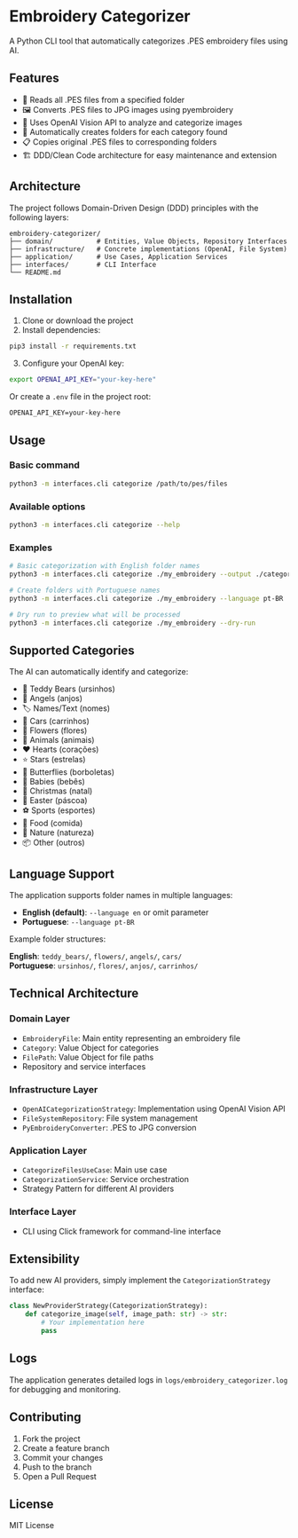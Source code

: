 # Embroidery Categorizer

A Python CLI tool that automatically categorizes .PES embroidery files using AI.

## Features

- 📁 Reads all .PES files from a specified folder
- 🖼️ Converts .PES files to JPG images using pyembroidery
- 🤖 Uses OpenAI Vision API to analyze and categorize images
- 📂 Automatically creates folders for each category found
- 📋 Copies original .PES files to corresponding folders
- 🏗️ DDD/Clean Code architecture for easy maintenance and extension

## Architecture

The project follows Domain-Driven Design (DDD) principles with the following layers:

```
embroidery-categorizer/
├── domain/           # Entities, Value Objects, Repository Interfaces
├── infrastructure/   # Concrete implementations (OpenAI, File System)
├── application/      # Use Cases, Application Services
├── interfaces/       # CLI Interface
└── README.md
```

## Installation

1. Clone or download the project
2. Install dependencies:
```bash
pip3 install -r requirements.txt
```

3. Configure your OpenAI key:
```bash
export OPENAI_API_KEY="your-key-here"
```

Or create a `.env` file in the project root:
```
OPENAI_API_KEY=your-key-here
```

## Usage

### Basic command
```bash
python3 -m interfaces.cli categorize /path/to/pes/files
```

### Available options
```bash
python3 -m interfaces.cli categorize --help
```

### Examples
```bash
# Basic categorization with English folder names
python3 -m interfaces.cli categorize ./my_embroidery --output ./categorized_embroidery

# Create folders with Portuguese names
python3 -m interfaces.cli categorize ./my_embroidery --language pt-BR

# Dry run to preview what will be processed
python3 -m interfaces.cli categorize ./my_embroidery --dry-run
```

## Supported Categories

The AI can automatically identify and categorize:
- 🧸 Teddy Bears (ursinhos)
- 👼 Angels (anjos)
- 🏷️ Names/Text (nomes)
- 🚗 Cars (carrinhos)
- 🌸 Flowers (flores)
- 🦋 Animals (animais)
- ❤️ Hearts (corações)
- ⭐ Stars (estrelas)
- 🦋 Butterflies (borboletas)
- 👶 Babies (bebês)
- 🎄 Christmas (natal)
- 🐰 Easter (páscoa)
- ⚽ Sports (esportes)
- 🍎 Food (comida)
- 🌳 Nature (natureza)
- 📦 Other (outros)

## Language Support

The application supports folder names in multiple languages:

- **English (default)**: `--language en` or omit parameter
- **Portuguese**: `--language pt-BR`

Example folder structures:

**English**: `teddy_bears/`, `flowers/`, `angels/`, `cars/`  
**Portuguese**: `ursinhos/`, `flores/`, `anjos/`, `carrinhos/`

## Technical Architecture

### Domain Layer
- `EmbroideryFile`: Main entity representing an embroidery file
- `Category`: Value Object for categories
- `FilePath`: Value Object for file paths
- Repository and service interfaces

### Infrastructure Layer
- `OpenAICategorizationStrategy`: Implementation using OpenAI Vision API
- `FileSystemRepository`: File system management
- `PyEmbroideryConverter`: .PES to JPG conversion

### Application Layer
- `CategorizeFilesUseCase`: Main use case
- `CategorizationService`: Service orchestration
- Strategy Pattern for different AI providers

### Interface Layer
- CLI using Click framework for command-line interface

## Extensibility

To add new AI providers, simply implement the `CategorizationStrategy` interface:

```python
class NewProviderStrategy(CategorizationStrategy):
    def categorize_image(self, image_path: str) -> str:
        # Your implementation here
        pass
```

## Logs

The application generates detailed logs in `logs/embroidery_categorizer.log` for debugging and monitoring.

## Contributing

1. Fork the project
2. Create a feature branch
3. Commit your changes
4. Push to the branch
5. Open a Pull Request

## License

MIT License